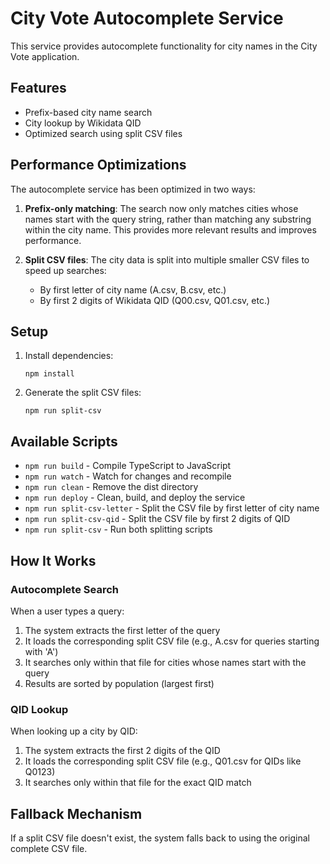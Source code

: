 # City Vote Autocomplete Service

This service provides autocomplete functionality for city names in the City Vote application.

## Features

- Prefix-based city name search
- City lookup by Wikidata QID
- Optimized search using split CSV files

## Performance Optimizations

The autocomplete service has been optimized in two ways:

1. **Prefix-only matching**: The search now only matches cities whose names start with the query string, rather than matching any substring within the city name. This provides more relevant results and improves performance.

2. **Split CSV files**: The city data is split into multiple smaller CSV files to speed up searches:
   - By first letter of city name (A.csv, B.csv, etc.)
   - By first 2 digits of Wikidata QID (Q00.csv, Q01.csv, etc.)

## Setup

1. Install dependencies:
   ```
   npm install
   ```

2. Generate the split CSV files:
   ```
   npm run split-csv
   ```

## Available Scripts

- `npm run build` - Compile TypeScript to JavaScript
- `npm run watch` - Watch for changes and recompile
- `npm run clean` - Remove the dist directory
- `npm run deploy` - Clean, build, and deploy the service
- `npm run split-csv-letter` - Split the CSV file by first letter of city name
- `npm run split-csv-qid` - Split the CSV file by first 2 digits of QID
- `npm run split-csv` - Run both splitting scripts

## How It Works

### Autocomplete Search

When a user types a query:
1. The system extracts the first letter of the query
2. It loads the corresponding split CSV file (e.g., A.csv for queries starting with 'A')
3. It searches only within that file for cities whose names start with the query
4. Results are sorted by population (largest first)

### QID Lookup

When looking up a city by QID:
1. The system extracts the first 2 digits of the QID
2. It loads the corresponding split CSV file (e.g., Q01.csv for QIDs like Q0123)
3. It searches only within that file for the exact QID match

## Fallback Mechanism

If a split CSV file doesn't exist, the system falls back to using the original complete CSV file.